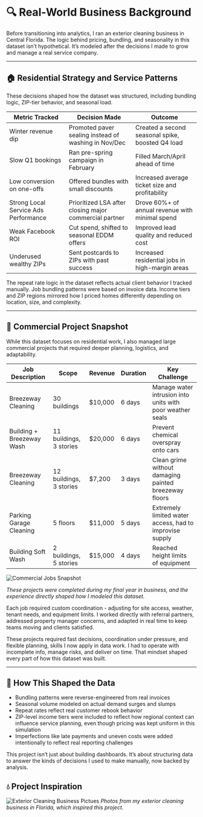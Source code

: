 # 🔍 Real-World Business Background

Before transitioning into analytics, I ran an exterior cleaning business in Central Florida. The logic behind pricing, bundling, and seasonality in this dataset isn’t hypothetical. It’s modeled after the decisions I made to grow and manage a real service company.


---

## 🏠 Residential Strategy and Service Patterns

These decisions shaped how the dataset was structured, including bundling logic, ZIP-tier behavior, and seasonal load.

| **Metric Tracked**  | **Decision Made**   | **Outcome**   |
|----------------|------------------|---------------|
| Winter revenue dip         | Promoted paver sealing instead of washing in Nov/Dec           | Created a second seasonal spike, boosted Q4 load      |
| Slow Q1 bookings      | Ran pre-spring campaign in February         | Filled March/April ahead of time        |
| Low conversion on one-offs| Offered bundles with small discounts   | Increased average ticket size and profitability      |
| Strong Local Service Ads Performance  | Prioritized LSA after closing major commercial partner   | Drove 60%+ of annual revenue with minimal spend    |
| Weak Facebook ROI  | Cut spend, shifted to seasonal EDDM offers   | Improved lead quality and reduced cost  |
| Underused wealthy ZIPs     | Sent postcards to ZIPs with past success   | Increased residential jobs in high-margin areas              |

The repeat rate logic in the dataset reflects actual client behavior I tracked manually. Job bundling patterns were based on invoice data. Income tiers and ZIP regions mirrored how I priced homes differently depending on location, size, and complexity.

---

## 🧾 Commercial Project Snapshot

While this dataset focuses on residential work, I also managed large commercial projects that required deeper planning, logistics, and adaptability.

| **Job Description**  | **Scope**   | **Revenue** | **Duration** | **Key Challenge**  |
|-----------------|-----------|-------------|--------------|------------------|
| Breezeway Cleaning     | 30 buildings           | $10,000     | 6 days       | Manage water intrusion into units with poor weather seals          |
| Building + Breezeway Wash     | 11 buildings, 3 stories| $20,000     | 6 days       | Prevent chemical overspray onto cars                               |
| Breezeway Cleaning            | 12 buildings, 3 stories| $7,200      | 3 days       | Clean grime without damaging painted breezeway floors              |
| Parking Garage Cleaning       | 5 floors               | $11,000     | 5 days       | Extremely limited water access, had to improvise supply            |
| Building Soft Wash            | 2 buildings, 5 stories | $15,000     | 4 days       | Reached height limits of equipment                                 |

![Commercial Jobs Snapshot](home_services_performance_dashboards/4_Assets/Real_World_Commercial.png)

*These projects were completed during my final year in business, and the experience directly shaped how I modeled this dataset.*

Each job required custom coordination - adjusting for site access, weather, tenant needs, and equipment limits. I worked directly with referral partners, addressed property manager concerns, and adapted in real time to keep teams moving and clients satisfied.

These projects required fast decisions, coordination under pressure, and flexible planning, skills I now apply in data work. I had to operate with incomplete info, manage risks, and deliver on time. That mindset shaped every part of how this dataset was built.

---

## 🧠 How This Shaped the Data

- Bundling patterns were reverse-engineered from real invoices
- Seasonal volume modeled on actual demand surges and slumps
- Repeat rates reflect real customer rebook behavior
- ZIP-level income tiers were included to reflect how regional context can influence service planning, even though pricing was kept uniform in this simulation
- Imperfections like late payments and uneven costs were added intentionally to reflect real reporting challenges

This project isn’t just about building dashboards. It’s about structuring data to answer the kinds of decisions I used to make manually, now backed by analysis.

## 💧 Project Inspiration
![Exterior Cleaning Business Pictues](home_services_performance_dashboards/4_Assets/exterior_cleaning_business.png)
*Photos from my exterior cleaning business in Florida, which inspired this project.*